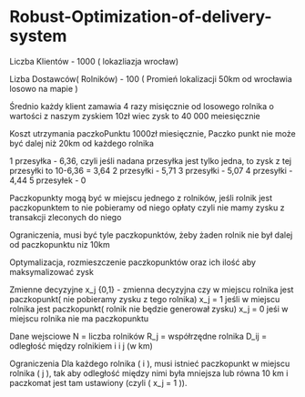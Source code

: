 # Robust-Optimization-of-delivery-system

Liczba Klientów - 1000 ( lokazliazja wrocław)

Lizba Dostawców( Rolników) - 100 ( Promień lokalizacji 50km od wrocławia losowo na mapie )

Średnio każdy klient zamawia 4 razy misięcznie od losowego rolnika o wartości z naszym zyskiem 10zł wiec zysk to 40 000 meiesięcznie



Koszt utrzymania paczkoPunktu 1000zł miesięcznie, Paczko punkt nie może być dalej niż 20km od każdego rolnika 

1 przesyłka - 6,36, czyli jeśli nadana przesyłka jest tylko jedna, to zysk z tej przesyłki to 10-6,36 = 3,64
2 przesyłki - 5,71
3 przesyłki - 5,07
4 przesyłki - 4,44
5 przesyłek - 0

Paczkopunkty mogą być w miejscu jednego z rolników, jeśli rolnik jest paczkopunktem to nie pobieramy od niego opłaty czyli nie mamy zysku z transakcji zleconych do niego 

Ograniczenia, musi być tyle paczkopunktów, żeby żaden rolnik nie był dalej od paczkopunktu niz 10km 

Optymalizacja, rozmieszczenie paczkopunktów oraz ich ilość aby maksymalizować zysk


<!-- 98% paczek dociera w jeden dzień

Jeśli złożone zamówieie jest do godziny 12:00 ( czas nadania do 14:00) to dostawa następnego dnia w 98% przypadków -->

Zmienne decyzyjne
x_j {0,1} - zmienna decyzyjna czy w miejscu rolnika jest paczkopunkt( nie pobieramy zysku z tego rolnika)
x_j = 1 jeśli w miejscu rolnika jest paczkopunkt( rolnik nie będzie generował zysku)
x_j = 0 jeśi w miejscu rolnika nie ma paczkopunktu

Dane wejsciowe 
N = liczba rolników
R_j = współrzędne rolnika 
D_ij = odległość między rolnikiem i i j (w km)

Ograniczenia
Dla każdego rolnika ( i ), musi istnieć paczkopunkt w miejscu rolnika ( j ), tak aby odległość między nimi była mniejsza lub równa 10 km i paczkomat jest tam ustawiony (czyli ( x_j = 1 )).


